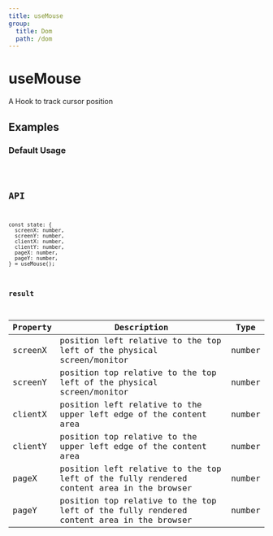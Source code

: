 ```yaml
---
title: useMouse
group:
  title: Dom
  path: /dom
---
```


# useMouse

A Hook to track cursor position

## Examples

### Default Usage

<code src="./demo/demo1.tsx" />

## API
```
const state: {
  screenX: number, 
  screenY: number, 
  clientX: number, 
  clientY: number,
  pageX: number,
  pageY: number,
} = useMouse();
```

### result

| Property | Description | Type |
|----------|-------------|------|
| screenX     | position left relative to the top left of the physical screen/monitor  | number  |
| screenY     | position top relative to the top left of the physical screen/monitor  | number  |
| clientX     | position left relative to the upper left edge of the content area  | number  |
| clientY     | position top relative to the upper left edge of the content area  | number  |
| pageX     | position left relative to the top left of the fully rendered content area in the browser  | number  |
| pageY     | position top relative to the top left of the fully rendered content area in the browser  | number  |
